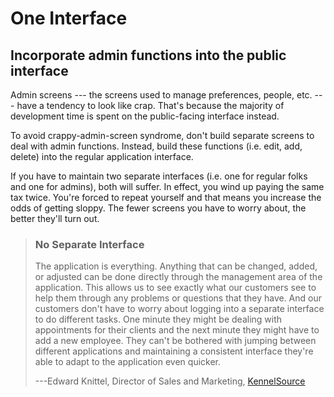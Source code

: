 One Interface
=============

Incorporate admin functions into the public interface
-----------------------------------------------------

Admin screens --- the screens used to manage preferences, people, etc.
--- have a tendency to look like crap. That\'s because the majority of
development time is spent on the public-facing interface instead.

To avoid crappy-admin-screen syndrome, don\'t build separate screens to
deal with admin functions. Instead, build these functions (i.e. edit,
add, delete) into the regular application interface.

If you have to maintain two separate interfaces (i.e. one for regular
folks and one for admins), both will suffer. In effect, you wind up
paying the same tax twice. You\'re forced to repeat yourself and that
means you increase the odds of getting sloppy. The fewer screens you
have to worry about, the better they\'ll turn out.

> ### No Separate Interface
> 
> The application is everything. Anything that can be changed, added, or
> adjusted can be done directly through the management area of the
> application. This allows us to see exactly what our customers see to
> help them through any problems or questions that they have. And our
> customers don\'t have to worry about logging into a separate interface
> to do different tasks. One minute they might be dealing with
> appointments for their clients and the next minute they might have to
> add a new employee. They can\'t be bothered with jumping between
> different applications and maintaining a consistent interface they\'re
> able to adapt to the application even quicker.
> 
> ---Edward Knittel, Director of Sales and Marketing, [KennelSource](http://www.kennelsource.com/)
